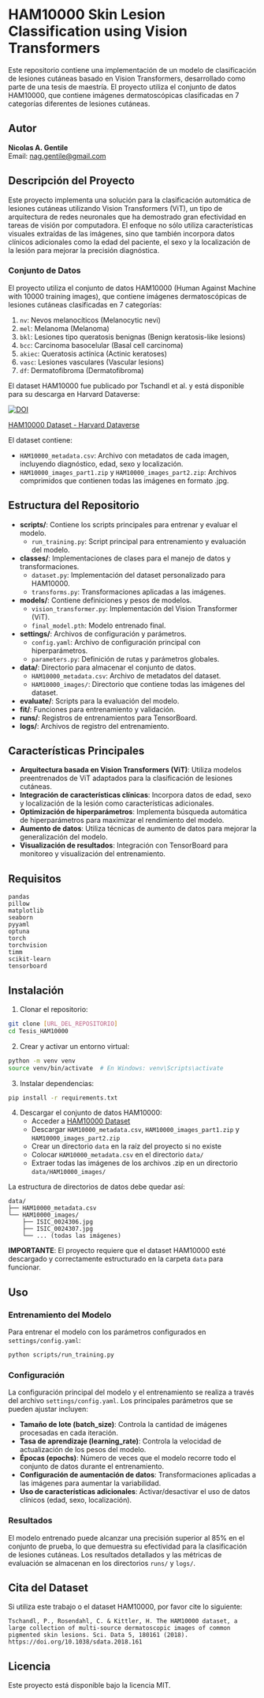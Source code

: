 # HAM10000 Skin Lesion Classification using Vision Transformers

Este repositorio contiene una implementación de un modelo de clasificación de lesiones cutáneas basado en Vision Transformers, desarrollado como parte de una tesis de maestría. El proyecto utiliza el conjunto de datos HAM10000, que contiene imágenes dermatoscópicas clasificadas en 7 categorías diferentes de lesiones cutáneas.

## Autor
**Nicolas A. Gentile**  
Email: nag.gentile@gmail.com

## Descripción del Proyecto

Este proyecto implementa una solución para la clasificación automática de lesiones cutáneas utilizando Vision Transformers (ViT), un tipo de arquitectura de redes neuronales que ha demostrado gran efectividad en tareas de visión por computadora. El enfoque no sólo utiliza características visuales extraídas de las imágenes, sino que también incorpora datos clínicos adicionales como la edad del paciente, el sexo y la localización de la lesión para mejorar la precisión diagnóstica.

### Conjunto de Datos

El proyecto utiliza el conjunto de datos HAM10000 (Human Against Machine with 10000 training images), que contiene imágenes dermatoscópicas de lesiones cutáneas clasificadas en 7 categorías:

1. `nv`: Nevos melanocíticos (Melanocytic nevi)
2. `mel`: Melanoma (Melanoma)
3. `bkl`: Lesiones tipo queratosis benignas (Benign keratosis-like lesions)
4. `bcc`: Carcinoma basocelular (Basal cell carcinoma)
5. `akiec`: Queratosis actínica (Actinic keratoses)
6. `vasc`: Lesiones vasculares (Vascular lesions)
7. `df`: Dermatofibroma (Dermatofibroma)

El dataset HAM10000 fue publicado por Tschandl et al. y está disponible para su descarga en Harvard Dataverse:

[![DOI](https://img.shields.io/badge/DOI-10.7910%2FDVN%2FDBW86T-blue)](https://doi.org/10.7910/DVN/DBW86T)

[HAM10000 Dataset - Harvard Dataverse](https://dataverse.harvard.edu/dataset.xhtml?persistentId=doi:10.7910/DVN/DBW86T)

El dataset contiene:
- `HAM10000_metadata.csv`: Archivo con metadatos de cada imagen, incluyendo diagnóstico, edad, sexo y localización.
- `HAM10000_images_part1.zip` y `HAM10000_images_part2.zip`: Archivos comprimidos que contienen todas las imágenes en formato .jpg.

## Estructura del Repositorio

- **scripts/**: Contiene los scripts principales para entrenar y evaluar el modelo.
  - `run_training.py`: Script principal para entrenamiento y evaluación del modelo.
- **classes/**: Implementaciones de clases para el manejo de datos y transformaciones.
  - `dataset.py`: Implementación del dataset personalizado para HAM10000.
  - `transforms.py`: Transformaciones aplicadas a las imágenes.
- **models/**: Contiene definiciones y pesos de modelos.
  - `vision_transformer.py`: Implementación del Vision Transformer (ViT).
  - `final_model.pth`: Modelo entrenado final.
- **settings/**: Archivos de configuración y parámetros.
  - `config.yaml`: Archivo de configuración principal con hiperparámetros.
  - `parameters.py`: Definición de rutas y parámetros globales.
- **data/**: Directorio para almacenar el conjunto de datos.
  - `HAM10000_metadata.csv`: Archivo de metadatos del dataset.
  - `HAM10000_images/`: Directorio que contiene todas las imágenes del dataset.
- **evaluate/**: Scripts para la evaluación del modelo.
- **fit/**: Funciones para entrenamiento y validación.
- **runs/**: Registros de entrenamientos para TensorBoard.
- **logs/**: Archivos de registro del entrenamiento.

## Características Principales

- **Arquitectura basada en Vision Transformers (ViT)**: Utiliza modelos preentrenados de ViT adaptados para la clasificación de lesiones cutáneas.
- **Integración de características clínicas**: Incorpora datos de edad, sexo y localización de la lesión como características adicionales.
- **Optimización de hiperparámetros**: Implementa búsqueda automática de hiperparámetros para maximizar el rendimiento del modelo.
- **Aumento de datos**: Utiliza técnicas de aumento de datos para mejorar la generalización del modelo.
- **Visualización de resultados**: Integración con TensorBoard para monitoreo y visualización del entrenamiento.

## Requisitos

```
pandas
pillow
matplotlib
seaborn
pyyaml
optuna
torch
torchvision
timm
scikit-learn
tensorboard
```

## Instalación

1. Clonar el repositorio:
```bash
git clone [URL_DEL_REPOSITORIO]
cd Tesis_HAM10000
```

2. Crear y activar un entorno virtual:
```bash
python -m venv venv
source venv/bin/activate  # En Windows: venv\Scripts\activate
```

3. Instalar dependencias:
```bash
pip install -r requirements.txt
```

4. Descargar el conjunto de datos HAM10000:
   - Acceder a [HAM10000 Dataset](https://dataverse.harvard.edu/dataset.xhtml?persistentId=doi:10.7910/DVN/DBW86T)
   - Descargar `HAM10000_metadata.csv`, `HAM10000_images_part1.zip` y `HAM10000_images_part2.zip`
   - Crear un directorio `data` en la raíz del proyecto si no existe
   - Colocar `HAM10000_metadata.csv` en el directorio `data/`
   - Extraer todas las imágenes de los archivos .zip en un directorio `data/HAM10000_images/`

La estructura de directorios de datos debe quedar así:
```
data/
├── HAM10000_metadata.csv
└── HAM10000_images/
    ├── ISIC_0024306.jpg
    ├── ISIC_0024307.jpg
    └── ... (todas las imágenes)
```

**IMPORTANTE**: El proyecto requiere que el dataset HAM10000 esté descargado y correctamente estructurado en la carpeta `data` para funcionar.

## Uso

### Entrenamiento del Modelo

Para entrenar el modelo con los parámetros configurados en `settings/config.yaml`:

```bash
python scripts/run_training.py
```

### Configuración

La configuración principal del modelo y el entrenamiento se realiza a través del archivo `settings/config.yaml`. Los principales parámetros que se pueden ajustar incluyen:

- **Tamaño de lote (batch_size)**: Controla la cantidad de imágenes procesadas en cada iteración.
- **Tasa de aprendizaje (learning_rate)**: Controla la velocidad de actualización de los pesos del modelo.
- **Épocas (epochs)**: Número de veces que el modelo recorre todo el conjunto de datos durante el entrenamiento.
- **Configuración de aumentación de datos**: Transformaciones aplicadas a las imágenes para aumentar la variabilidad.
- **Uso de características adicionales**: Activar/desactivar el uso de datos clínicos (edad, sexo, localización).

### Resultados

El modelo entrenado puede alcanzar una precisión superior al 85% en el conjunto de prueba, lo que demuestra su efectividad para la clasificación de lesiones cutáneas. Los resultados detallados y las métricas de evaluación se almacenan en los directorios `runs/` y `logs/`.

## Cita del Dataset

Si utiliza este trabajo o el dataset HAM10000, por favor cite lo siguiente:

```
Tschandl, P., Rosendahl, C. & Kittler, H. The HAM10000 dataset, a large collection of multi-source dermatoscopic images of common pigmented skin lesions. Sci. Data 5, 180161 (2018). https://doi.org/10.1038/sdata.2018.161
```

## Licencia

Este proyecto está disponible bajo la licencia MIT.